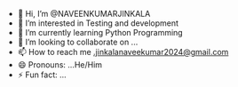 - 👋 Hi, I’m @NAVEENKUMARJINKALA
- 👀 I’m interested in Testing and development
- 🌱 I’m currently learning Python Programming
- 💞️ I’m looking to collaborate on ...
- 📫 How to reach me .jinkalanaveekumar2024@gmail.com
- 😄 Pronouns: ...He/Him
- ⚡ Fun fact: ...

<!---
NAVEENKUMARJINKALA/NAVEENKUMARJINKALA is a ✨ special ✨ repository because its `README.md` (this file) appears on your GitHub profile.
You can click the Preview link to take a look at your changes.
--->
